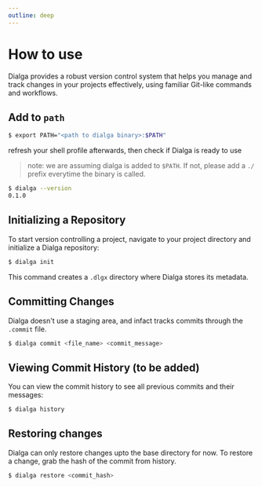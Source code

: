 ```yaml
---
outline: deep
---
```


# How to use 

Dialga provides a robust version control system that helps you manage and track changes in your projects effectively, using familiar Git-like commands and workflows.

## Add to `path`
```bash
$ export PATH="<path to dialga binary>:$PATH"
```
refresh your shell profile afterwards, then check if Dialga is ready to use

> note: we are assuming dialga is added to `$PATH`. If not, please add a `./` prefix everytime the binary is called.

```bash
$ dialga --version
0.1.0
```
## Initializing a Repository

To start version controlling a project, navigate to your project directory and initialize a Dialga repository:

```bash
$ dialga init
```

This command creates a `.dlgx` directory where Dialga stores its metadata.

## Committing Changes 

Dialga doesn't use a staging area, and infact tracks commits through the `.commit` file. 

```bash
$ dialga commit <file_name> <commit_message>
```

## Viewing Commit History (to be added) 

You can view the commit history to see all previous commits and their messages:

```bash
$ dialga history
```

## Restoring changes

Dialga can only restore changes upto the base directory for now. To restore a change, grab the hash of the commit from history.

```bash
$ dialga restore <commit_hash>
```

